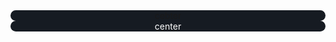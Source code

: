 <!--
Thank you for using my markdown layout template
please dont forget to mention me in your sources, thank you! 😄

-->
<div style="background-color: #161B22; border-radius: 10px; text-align:center">
 cebter
</div>

<div style="background-color: #161B22; border-radius: 10px; text-align:center; color:#ffffff">
  center
</div>